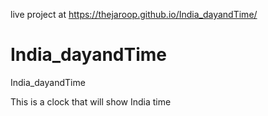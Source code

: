 live project at https://thejaroop.github.io/India_dayandTime/

# India_dayandTime
India_dayandTime

This is a clock that will show India time

